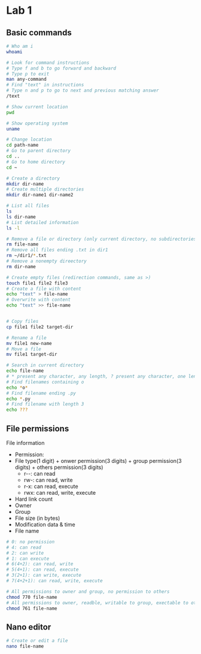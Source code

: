 
# Lab 1
## Basic commands
```Bash 
# Who am i
whoami

# Look for command instructions
# Type f and b to go forward and backward
# Type p to exit
man any-command
# Find "text" in instructions
# Type n and p to go to next and previous matching answer
/text

# Show current location
pwd

# Show operating system
uname

# Change location
cd path-name
# Go to parent directory
cd ..
# Go to home directory
cd ~

# Create a directory
mkdir dir-name
# Create multiple directories
mkdir dir-name1 dir-name2

# List all files
ls
ls dir-name
# List detailed information
ls -l

# Remove a file or directory (only current directory, no subdirectories)
rm file-name
# Remove all files ending .txt in dir1
rm ~/dir1/*.txt
# Remove a nonempty direectory
rm dir-name

# Create empty files (redirection commands, same as >)
touch file1 file2 file3
# Create a file with content
echo "text" > file-name
# Overwrite with content
echo "text" >> file-name


# Copy files
cp file1 file2 target-dir

# Rename a file
mv file1 new-name
# Move a file
mv file1 target-dir

# Search in current directory
echo file-name
# * present any character, any length, ? present any character, one length (THIS ALSO WORKS IN OTHER COMMANDS, SUCH AS cp)
# Find filenames containing o
echo *o*
# Find filename ending .py
echo *.py
# Find filename with length 3
echo ???
```

## File permissions
File information  
* Permission:
* File type(1 digit) + onwer permission(3 digits) + group permission(3 digits) + others permission(3 digits)
  * r--: can read
  * rw-: can read, write
  * r-x: can read, execute
  * rwx: can read, write, execute
* Hard link count
* Owner
* Group
* File size (in bytes)
* Modification data & time
* File name

```Bash
# 0: no permission
# 4: can read
# 2: can write
# 1: can execute
# 6(4+2): can read, write
# 5(4+1): can read, execute
# 3(2+1): can write, execute
# 7(4+2+1): can read, write, execute

# All permissions to owner and group, no permission to others
chmod 770 file-name
# All permissions to owner, readble, writable to group, exectable to others
chmod 761 file-name
```

## Nano editor
```Bash
# Create or edit a file
nano file-name
```